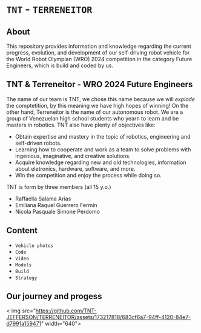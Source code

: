 # `TNT` - `TERRENEITOR`

## About

This repository provides information and knowledge regarding the current progress, evolution, and development of our self-driving robot vehicle for the World Robot Olympian (WRO) 2024 competition in the category Future Engineers, which is build and coded by us.

## TNT & Terreneitor - WRO 2024 Future Engineers

The name of our team is TNT, we chose this name because we will _explode_ the comptetition, by this meaning we have high hopes of winning! On the other hand, Terreneitor is the name of our autonomous robot. We are a group of Venezuelan high school students who yearn to learn and be masters in robotics. TNT also have plenty of objectives like:

* Obtain expertise and mastery in the topic of robotics, engineering and self-driven robots.
* Learning how to cooperate and work as a team to solve problems with ingenious, imaginative, and creative solutions.
* Acquire knowledge regarding new and old technologies, information about eletronics, hardware, software, and more.
* Win the competition and enjoy the process while doing so.

TNT is form by three members (all 15 y.o.)

  - Raffaella Salama Arias
  - Emiliana Raquel Guerrero Fermín
  - Nicola Pasquale Simone Perdomo

## Content

- `Vehicle photos`
- `Code`
- `Video`
- `Models`
- `Build`
- `Strategy`

## Our journey and progess

<    img src="https://github.com/TNT-JEFFERSON/TERRENEITOR/assets/173217818/683cf6a7-94ff-4120-84e7-d7991a159471" width="640">




